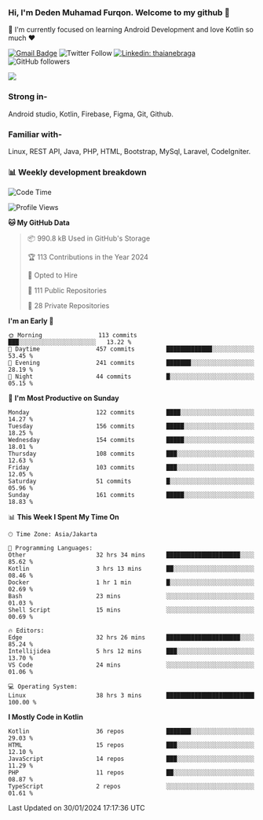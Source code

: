 ### Hi, I'm Deden Muhamad Furqon. Welcome to my github 👋

<!--
**furqoncreative/furqoncreative** is a ✨ _special_ ✨ repository because its `README.md` (this file) appears on your GitHub profile.

Here are some ideas to get you started:

- 🔭 I’m currently working on ...
- 👯 I’m looking to collaborate on ...
- 🤔 I’m looking for help with ...
- 💬 Ask me about ...
- 📫 How to reach me: ...
- 😄 Pronouns: ...
- ⚡ Fun fact: ...
-->

  🌱 I'm currently focused on learning Android Development and love Kotlin so much ❤ 

[![Gmail Badge](https://img.shields.io/badge/-furqoncreative24@gmail.com-c14438?style=flat-square&logo=Gmail&logoColor=white&link=mailto:furqoncreative24@gmail.com)](mailto:furqoncreative24@gmail.com)
![Twitter Follow](https://img.shields.io/twitter/follow/furqoncreative?label=Follow)
[![Linkedin: thaianebraga](https://img.shields.io/badge/-Deden_Muhamad_Furqon-blue?style=flat-square&logo=Linkedin&logoColor=white&link=https://www.linkedin.com/in/anmol-p-singh/)](https://www.linkedin.com/in/furqoncreative/)
![GitHub followers](https://img.shields.io/github/followers/furqoncreative?label=Follow&style=social)

<img src="https://github-readme-stats.sera5-dev.vercel.app/api?username=furqoncreative&hide=stars&show_icons=true&count_private=true&include_all_commits=true&title_color=#008080&icon_color=#008080&hide_border=true" width="">

### Strong in-

Android studio, Kotlin, Firebase, Figma, Git, Github.

### Familiar with-
Linux, REST API, Java, PHP, HTML, Bootstrap, MySql, Laravel, CodeIgniter.

### 📊 Weekly development breakdown

<!--START_SECTION:waka-->
![Code Time](http://img.shields.io/badge/Code%20Time-1%2C811%20hrs%204%20mins-blue)

![Profile Views](http://img.shields.io/badge/Profile%20Views-0-blue)

**🐱 My GitHub Data** 

> 📦 990.8 kB Used in GitHub's Storage 
 > 
> 🏆 113 Contributions in the Year 2024
 > 
> 💼 Opted to Hire
 > 
> 📜 111 Public Repositories 
 > 
> 🔑 28 Private Repositories 
 > 
**I'm an Early 🐤** 

```text
🌞 Morning                113 commits         ███░░░░░░░░░░░░░░░░░░░░░░   13.22 % 
🌆 Daytime                457 commits         █████████████░░░░░░░░░░░░   53.45 % 
🌃 Evening                241 commits         ███████░░░░░░░░░░░░░░░░░░   28.19 % 
🌙 Night                  44 commits          █░░░░░░░░░░░░░░░░░░░░░░░░   05.15 % 
```
📅 **I'm Most Productive on Sunday** 

```text
Monday                   122 commits         ████░░░░░░░░░░░░░░░░░░░░░   14.27 % 
Tuesday                  156 commits         █████░░░░░░░░░░░░░░░░░░░░   18.25 % 
Wednesday                154 commits         █████░░░░░░░░░░░░░░░░░░░░   18.01 % 
Thursday                 108 commits         ███░░░░░░░░░░░░░░░░░░░░░░   12.63 % 
Friday                   103 commits         ███░░░░░░░░░░░░░░░░░░░░░░   12.05 % 
Saturday                 51 commits          █░░░░░░░░░░░░░░░░░░░░░░░░   05.96 % 
Sunday                   161 commits         █████░░░░░░░░░░░░░░░░░░░░   18.83 % 
```


📊 **This Week I Spent My Time On** 

```text
🕑︎ Time Zone: Asia/Jakarta

💬 Programming Languages: 
Other                    32 hrs 34 mins      █████████████████████░░░░   85.62 % 
Kotlin                   3 hrs 13 mins       ██░░░░░░░░░░░░░░░░░░░░░░░   08.46 % 
Docker                   1 hr 1 min          █░░░░░░░░░░░░░░░░░░░░░░░░   02.69 % 
Bash                     23 mins             ░░░░░░░░░░░░░░░░░░░░░░░░░   01.03 % 
Shell Script             15 mins             ░░░░░░░░░░░░░░░░░░░░░░░░░   00.69 % 

🔥 Editors: 
Edge                     32 hrs 26 mins      █████████████████████░░░░   85.24 % 
Intellijidea             5 hrs 12 mins       ███░░░░░░░░░░░░░░░░░░░░░░   13.70 % 
VS Code                  24 mins             ░░░░░░░░░░░░░░░░░░░░░░░░░   01.06 % 

💻 Operating System: 
Linux                    38 hrs 3 mins       █████████████████████████   100.00 % 
```

**I Mostly Code in Kotlin** 

```text
Kotlin                   36 repos            ███████░░░░░░░░░░░░░░░░░░   29.03 % 
HTML                     15 repos            ███░░░░░░░░░░░░░░░░░░░░░░   12.10 % 
JavaScript               14 repos            ███░░░░░░░░░░░░░░░░░░░░░░   11.29 % 
PHP                      11 repos            ██░░░░░░░░░░░░░░░░░░░░░░░   08.87 % 
TypeScript               2 repos             ░░░░░░░░░░░░░░░░░░░░░░░░░   01.61 % 
```




 Last Updated on 30/01/2024 17:17:36 UTC
<!--END_SECTION:waka-->
